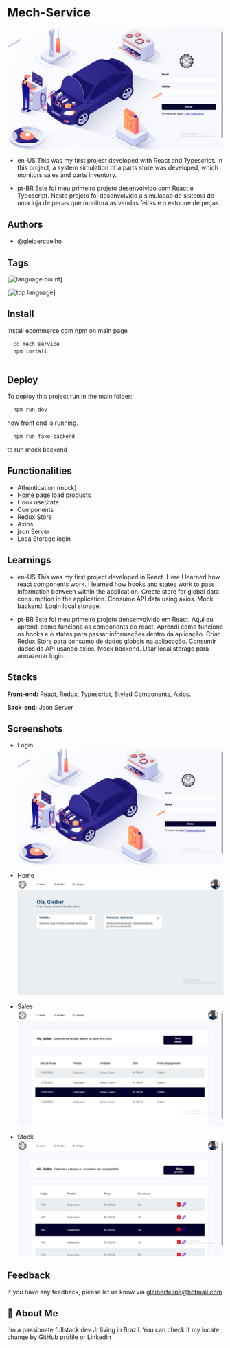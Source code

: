 # Mech-Service

![App Screenshot](https://github.com/gleibercoelho/vite-project/blob/master/public/screenshots/login.jpeg)

- en-US
This was my first project developed with React and Typescript. In this project, a system simulation of a parts store was developed, which monitors sales and parts inventory.

- pt-BR
Este foi meu primeiro projeto desenvolvido com React e Typescript. Neste projeto foi desenvolvido a simulacao de sistema de uma loja de pecas que monitora as vendas feitas e o estoque de peças. 



## Authors

- [@gleibercoelho](https://www.github.com/octokatherine)

 

## Tags



[![language count](https://img.shields.io/github/languages/count/gleibercoelho/vite-project)]

[![top language](https://img.shields.io/github/languages/top/gleibercoelho/vite-project)]


## Install

Install ecommerce com npm on main page

```bash
  cd mech_service
  npm install
  
```

## Deploy

To deploy this project run in the main folder:

```bash
  npm run dev
```

now front end is running. 

```bash
  npm run fake-backend
```

to run mock backend
## Functionalities

- Athentication (mock)
- Home page load products
- Hook useState
- Components
- Redux Store
- Axios
- json Server
- Loca Storage login


## Learnings

- en-US
This was my first project developed in React. Here I learned how react components work. I learned how hooks and states work to pass information between within the application. Create store for global data consumption in the application. Consume API data using axios. Mock backend. Login local storage.

- pt-BR
Este foi meu primeiro projeto densenvolvido em React. Aqui eu aprendi como funciona os components do react. Aprendi como funciona os hooks e o states para passar informações dentro da aplicação. Criar Redux Store para consumo de dados globais na apliacação. Consumir dados da API usando axios. Mock backend. Usar local storage para armazenar login. 

## Stacks

**Front-end:** React, Redux, Typescript, Styled Components, Axios.

**Back-end:** Json Server




## Screenshots

- Login
![App Screenshot](https://github.com/gleibercoelho/vite-project/blob/master/public/screenshots/login.jpeg)



- Home
![App Screenshot](https://github.com/gleibercoelho/vite-project/blob/master/public/screenshots/home.jpeg)



- Sales
![App Screenshot](https://github.com/gleibercoelho/vite-project/blob/master/public/screenshots/sales.jpeg)



- Stock
![App Screenshot](https://github.com/gleibercoelho/vite-project/blob/master/public/screenshots/stock.jpeg)



## Feedback

If you have any feedback, please let us know via gleiberfelipe@hotmail.com


## 🚀 About Me
i'm a passionate fullstack dev Jr living in Brazil. You can check if my locate change by GitHub profile or Linkedin
